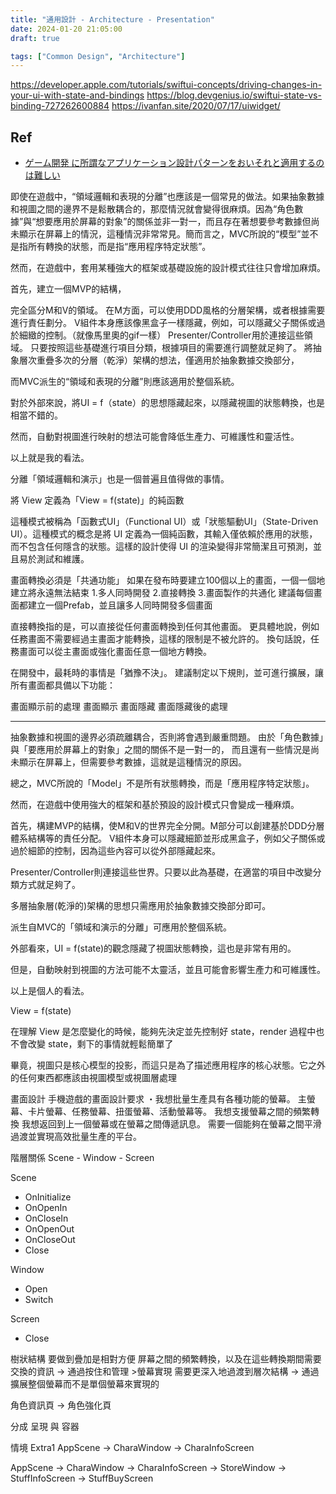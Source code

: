 ```yaml
---
title: "通用設計 - Architecture - Presentation"
date: 2024-01-20 21:05:00
draft: true

tags: ["Common Design", "Architecture"]
---
```





https://developer.apple.com/tutorials/swiftui-concepts/driving-changes-in-your-ui-with-state-and-bindings
https://blog.devgenius.io/swiftui-state-vs-binding-727262600884
https://ivanfan.site/2020/07/17/uiwidget/




## Ref
- [ゲーム開発 に所謂なアプリケーション設計パターンをおいそれと適用するのは難しい](https://hadashia.hatenablog.com/entry/2020/12/22/162525)







即使在遊戲中，“領域邏輯和表現的分離”也應該是一個常見的做法。如果抽象數據和視圖之間的邊界不是鬆散耦合的，那麼情況就會變得很麻煩。因為“角色數據”與“想要應用於屏幕的對象”的關係並非一對一，而且存在著想要參考數據但尚未顯示在屏幕上的情況，這種情況非常常見。簡而言之，MVC所說的“模型”並不是指所有轉換的狀態，而是指“應用程序特定狀態”。

然而，在遊戲中，套用某種強大的框架或基礎設施的設計模式往往只會增加麻煩。

首先，建立一個MVP的結構，

完全區分M和V的領域。
在M方面，可以使用DDD風格的分層架構，或者根據需要進行責任劃分。
V組件本身應該像黑盒子一樣隱藏，例如，可以隱藏父子關係或過於細緻的控制。（就像馬里奧的gif一樣）
Presenter/Controller用於連接這些領域。
只要按照這些基礎進行項目分類，根據項目的需要進行調整就足夠了。
將抽象層次重疊多次的分層（乾淨）架構的想法，僅適用於抽象數據交換部分，

而MVC派生的“領域和表現的分離”則應該適用於整個系統。

對於外部來說，將UI = f（state）的思想隱藏起來，以隱藏視圖的狀態轉換，也是相當不錯的。

然而，自動對視圖進行映射的想法可能會降低生產力、可維護性和靈活性。

以上就是我的看法。








分離「領域邏輯和演示」也是一個普遍且值得做的事情。



將 View 定義為「View = f(state)」的純函數


這種模式被稱為「函數式UI」（Functional UI）或「狀態驅動UI」（State-Driven UI）。這種模式的概念是將 UI 定義為一個純函數，其輸入僅依賴於應用的狀態，而不包含任何隱含的狀態。這樣的設計使得 UI 的渲染變得非常簡潔且可預測，並且易於測試和維護。




畫面轉換必須是「共通功能」
如果在發布時要建立100個以上的畫面，一個一個地建立將永遠無法結束
1.多人同時開發
2.直接轉換
3.畫面製作的共通化
建議每個畫面都建立一個Prefab，並且讓多人同時開發多個畫面

直接轉換指的是，可以直接從任何畫面轉換到任何其他畫面。
更具體地說，例如任務畫面不需要經過主畫面才能轉換，這樣的限制是不被允許的。
換句話說，任務畫面可以從主畫面或強化畫面任意一個地方轉換。

在開發中，最耗時的事情是「猶豫不決」。
建議制定以下規則，並可進行擴展，讓所有畫面都具備以下功能：

畫面顯示前的處理
畫面顯示
畫面隱藏
畫面隱藏後的處理



-----
抽象數據和視圖的邊界必須疏離耦合，否則將會遇到嚴重問題。
由於「角色數據」與「要應用於屏幕上的對象」之間的關係不是一對一的，
而且還有一些情況是尚未顯示在屏幕上，但需要參考數據，這就是這種情況的原因。

總之，MVC所說的「Model」不是所有狀態轉換，而是「應用程序特定狀態」。

然而，在遊戲中使用強大的框架和基於預設的設計模式只會變成一種麻煩。

首先，構建MVP的結構，使M和V的世界完全分開。M部分可以創建基於DDD分層體系結構等的責任分配。 V組件本身可以隱藏細節並形成黑盒子，例如父子關係或過於細節的控制，因為這些內容可以從外部隱藏起來。

Presenter/Controller則連接這些世界。只要以此為基礎，在適當的項目中改變分類方式就足夠了。

多層抽象層(乾淨的)架構的思想只需應用於抽象數據交換部分即可。

派生自MVC的「領域和演示的分離」可應用於整個系統。

外部看來，UI = f(state)的觀念隱藏了視圖狀態轉換，這也是非常有用的。

但是，自動映射到視圖的方法可能不太靈活，並且可能會影響生產力和可維護性。

以上是個人的看法。




View = f(state)

在理解 View 是怎麼變化的時候，能夠先決定並先控制好 state，render 過程中也不會改變 state，剩下的事情就輕鬆簡單了

畢竟，視圖只是核心模型的投影，而這只是為了描述應用程序的核心狀態。它之外的任何東西都應該由視圖模型或視圖層處理



畫面設計
手機遊戲的畫面設計要求
・我想批量生產具有各種功能的螢幕。
主螢幕、卡片螢幕、任務螢幕、扭蛋螢幕、活動螢幕等。
我想支援螢幕之間的頻繁轉換
我想返回到上一個螢幕或在螢幕之間傳遞訊息。
需要一個能夠在螢幕之間平滑過渡並實現高效批量生產的平台。


階層關係
Scene - Window - Screen


Scene
- OnInitialize
- OnOpenIn
- OnCloseIn
- OnOpenOut
- OnCloseOut
- Close

Window
- Open
- Switch

Screen
- Close

樹狀結構
要做到疊加是相對方便
屏幕之間的頻繁轉換，以及在這些轉換期間需要交換的資訊 -> 通過按住和管理 >螢幕實現
需要更深入地過渡到層次結構 -> 通過擴展整個螢幕而不是單個螢幕來實現的

角色資訊頁 -> 角色強化頁


分成 
呈現 與 容器


情境 Extra1
AppScene -> CharaWindow -> CharaInfoScreen

AppScene -> CharaWindow -> CharaInfoScreen
         -> StoreWindow -> StuffInfoScreen
                        -> StuffBuyScreen






